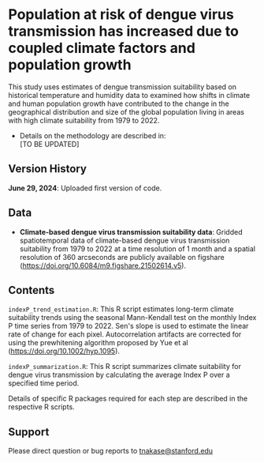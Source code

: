 # Population at risk of dengue virus transmission has increased due to coupled climate factors and population growth

This study uses estimates of dengue transmission suitability based on historical temperature and humidity data to examined how shifts in climate and human population growth have contributed to the change in the geographical distribution and size of the global population living in areas with high climate suitability from 1979 to 2022.

- Details on the methodology are described in: \
  [TO BE UPDATED]

## Version History 

**June 29, 2024**: Uploaded first version of code. 

## Data
- **Climate-based dengue virus transmission suitability data**: Gridded spatiotemporal data of climate-based dengue virus transmission suitability from 1979 to 2022 at a time resolution of 1 month and a spatial resolution of 360 arcseconds are publicly available on figshare (https://doi.org/10.6084/m9.figshare.21502614.v5).

## Contents

`indexP_trend_estimation.R`: This R script estimates long-term climate suitability trends using the seasonal Mann-Kendall test on the monthly Index P time series from 1979 to 2022. Sen's slope is used to estimate the linear rate of change for each pixel. Autocorrelation artifacts are corrected for using the prewhitening algorithm proposed by Yue et al (https://doi.org/10.1002/hyp.1095). 

`indexP_summarization.R`: This R script summarizes climate suitability for dengue virus transmission by calculating the average Index P over a specified time period. 

Details of specific R packages required for each step are described in the respective R scripts. 

## Support 

Please direct question or bug reports to tnakase@stanford.edu
